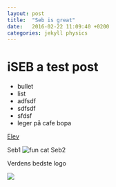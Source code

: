 ```yaml
---
layout: post
title:  "Seb is great"
date:   2016-02-22 11:09:40 +0200
categories: jekyll physics
---
```

# iSEB a test post

- bullet
- list
- adfsdf
- sdfsdf
- sfdsf
- leger på cafe bopa


[Elev](elev.html)


Seb1
![fun cat](https://i.ytimg.com/vi/icqDxNab3Do/maxresdefault.jpg)
Seb2

Verdens bedste logo

![](http://murholt.github.io/images/logo.jpg)



